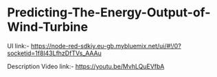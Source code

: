 # Predicting-The-Energy-Output-of-Wind-Turbine


UI link:- https://node-red-sdkiy.eu-gb.mybluemix.net/ui/#!/0?socketid=1f8l43LfhzDfTVs_AAAu

Description Video link:- https://youtu.be/MvhLQuEVfbA
